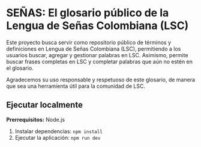 # SEÑAS: El glosario público de la Lengua de Señas Colombiana (LSC)

Este proyecto busca servir como repositorio público de términos y definiciones en Lengua de Señas Colombiana (LSC), permitiendo a los usuarios buscar, agregar y gestionar palabras en LSC. Asimismo, permite buscar frases completas en LSC y completar palabras que aún no estén en el glosario.

Agradecemos su uso responsable y respetuoso de este glosario, de manera que sea una herramienta útil para la comunidad de LSC.

## Ejecutar localmente

**Prerrequisitos:**  Node.js

1. Instalar dependencias:
   `npm install`
2. Ejecutar la aplicación:
   `npm run dev`
